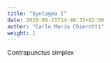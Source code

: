 ```yaml
---
title: "Syntagma I"
date: 2020-09-21T14:48:33+02:00
author: "Carlo Mario Chierotti"
weight: 1
---
```


Contrapunctus simplex

